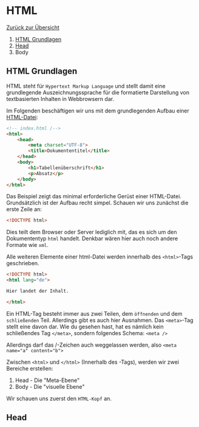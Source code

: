 # HTML

[Zurück zur Übersicht](../README.md)

1. [HTML Grundlagen](#html-grundlagen)
2. [Head](#head)
3. Body

## HTML Grundlagen
HTML steht für ``Hypertext Markup Language`` und stellt damit eine grundlegende Auszeichnungssprache für die formatierte Darstellung von textbasierten Inhalten in Webbrowsern dar.

Im Folgenden beschäftigen wir uns mit dem grundlegenden Aufbau einer [HTML-Datei](../index.html):
```html
<!-- index.html /-->
<html>
    <head>
        <meta charset="UTF-8">
        <title>Dokumententitel</title>
    </head>
    <body>
        <h1>Tabellenüberschrift</h1>
        <p>Absatz</p>
    </body>
</html>
```
Das Beispiel zeigt das minimal erforderliche Gerüst einer HTML-Datei. Grundsätzlich ist der Aufbau recht simpel. Schauen wir uns zunächst die erste Zeile an:

```html
<!DOCTYPE html>
```
Dies teilt dem Browser oder Server lediglich mit, das es sich um den Dokumententyp ``html`` handelt. Denkbar wären hier auch noch andere Formate wie ``xml``.

Alle weiteren Elemente einer html-Datei werden innerhalb des ``<html>``-Tags geschrieben.
````html
<!DOCTYPE html>
<html lang="de">

Hier landet der Inhalt.

</html>
````
Ein HTML-Tag besteht immer aus zwei Teilen, dem ``öffnenden`` und dem ``schließenden`` Teil. Allerdings gibt es auch hier Ausnahmen. Das ``<meta>``-Tag stellt eine davon dar. Wie du gesehen hast, hat es nämlich kein schließendes Tag ``</meta>``, sondern folgendes Schema: ``<meta />``

Allerdings darf das /-Zeichen auch weggelassen werden, also ``<meta name="a" content="b">``

Zwischen ``<html>`` und ``</html>`` (Innerhalb des <html>-Tags), werden wir zwei Bereiche erstellen:

1. Head - Die "Meta-Ebene"
2. Body - Die "visuelle Ebene"

Wir schauen uns zuerst den ``HTML-Kopf`` an.

## Head
